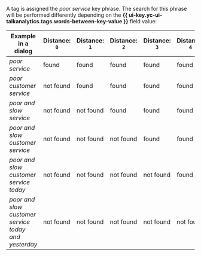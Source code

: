 A tag is assigned the _poor service_ key phrase. The search for this phrase will be performed differently depending on the **{{ ui-key.yc-ui-talkanalytics.tags.words-between-key-value }}** field value:

| Example in a dialog | Distance: `0` | Distance: `1` | Distance: `2` | Distance: `3` | Distance: `4` | Distance: `5` |
| ----------- | ----------- | ----------- | ----------- | ----------- | ----------- | ----------- |
| _poor service_ | found | found | found | found | found | found |
| _poor customer service_ | not found | found | found | found | found | found |
| _poor and slow service_ | not found | not found | found | found | found | found |
| _poor and slow customer service_ | not found | not found | not found | found | found | found |
| _poor and slow customer service today_ | not found | not found | not found | not found | found | found |
| _poor and slow customer service today and yesterday_ | not found | not found | not found | not found | not found | found |